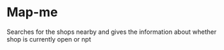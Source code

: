 Map-me
======

Searches for the shops nearby and gives the information about whether shop is currently open or npt

